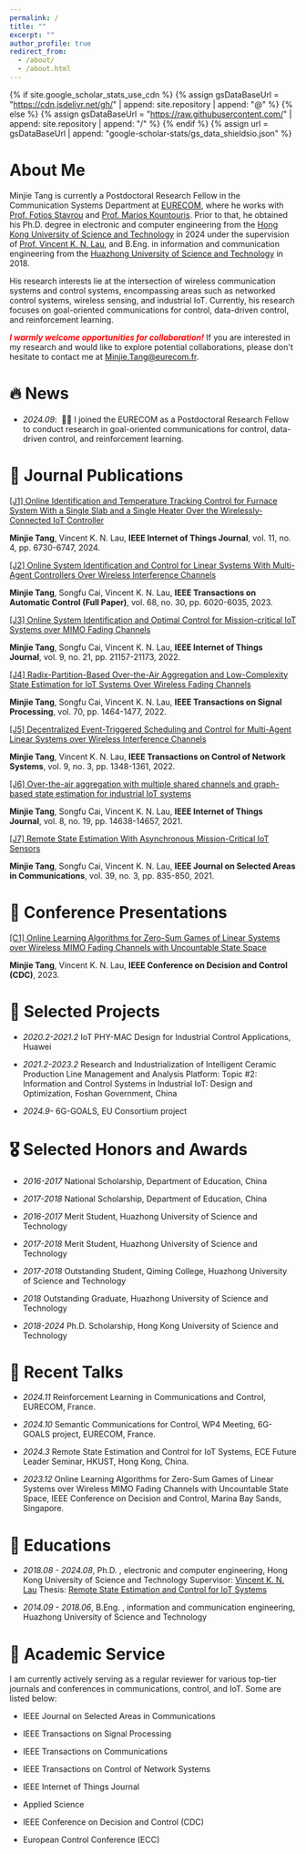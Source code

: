 ```yaml
---
permalink: /
title: ""
excerpt: ""
author_profile: true
redirect_from: 
  - /about/
  - /about.html
---
```


{% if site.google_scholar_stats_use_cdn %}
{% assign gsDataBaseUrl = "https://cdn.jsdelivr.net/gh/" | append: site.repository | append: "@" %}
{% else %}
{% assign gsDataBaseUrl = "https://raw.githubusercontent.com/" | append: site.repository | append: "/" %}
{% endif %}
{% assign url = gsDataBaseUrl | append: "google-scholar-stats/gs_data_shieldsio.json" %}


# About Me

Minjie Tang is currently a Postdoctoral Research Fellow in the Communication Systems Department at <a href='https://www.eurecom.fr/'>EURECOM</a>, where he works with <a href='http://photios-stavrou.com/'>Prof. Fotios Stavrou</a> and <a href='https://scholar.google.com/citations?user=QG9iXtUAAAAJ&hl=en'>Prof. Marios Kountouris</a>. Prior to that, he obtained his Ph.D. degree in electronic and computer engineering from the <a href='https://hkust.edu.hk/'>Hong Kong University of Science and Technology</a> in 2024 under the supervision of <a href='https://eeknlau.home.ece.ust.hk/HKUST-Office-HomePage/HKUST_Home.html'>Prof. Vincent K. N. Lau</a>, and B.Eng. in information and communication engineering from the <a href='https://hust.edu.cn/'>Huazhong University of Science and Technology</a> in 2018.

His research interests lie at the intersection of wireless communication systems and control systems, encompassing areas such as networked control systems, wireless sensing, and industrial IoT. Currently, his research focuses on goal-oriented communications for control, data-driven control, and reinforcement learning.

<span style="color:red; font-style:italic;"><strong>I warmly welcome opportunities for collaboration!</strong> </span> If you are interested in my research and would like to explore potential collaborations, please don't hesitate to contact me at Minjie.Tang@eurecom.fr.



# 🔥 News

- *2024.09*: &nbsp;🎉🎉 I joined the EURECOM as a Postdoctoral Research Fellow to conduct research in goal-oriented communications for control, data-driven control, and reinforcement learning.



# 📝 Journal Publications 


[[J1] Online Identification and Temperature Tracking Control for Furnace System With a Single Slab and a Single Heater Over the Wirelessly-Connected IoT Controller](https://ieeexplore.ieee.org/abstract/document/10239511)

**Minjie Tang**, Vincent K. N. Lau, **IEEE Internet of Things Journal**, vol. 11, no. 4, pp. 6730-6747, 2024.


[[J2] Online System Identification and Control for Linear Systems With Multi-Agent Controllers Over Wireless Interference Channels](https://ieeexplore.ieee.org/abstract/document/9998988)

**Minjie Tang**, Songfu Cai, Vincent K. N. Lau, **IEEE Transactions on Automatic Control (Full Paper)**, vol. 68, no. 30, pp. 6020-6035, 2023.


[[J3] Online System Identification and Optimal Control for Mission-critical IoT Systems over MIMO Fading Channels](https://ieeexplore.ieee.org/abstract/document/9777769)

**Minjie Tang**, Songfu Cai, Vincent K. N. Lau, **IEEE Internet of Things Journal**, vol. 9, no. 21, pp. 21157-21173, 2022.



[[J4] Radix-Partition-Based Over-the-Air Aggregation and Low-Complexity State Estimation for IoT Systems Over Wireless Fading Channels](https://ieeexplore.ieee.org/abstract/document/9735326)

**Minjie Tang**, Songfu Cai, Vincent K. N. Lau, **IEEE Transactions on Signal Processing**, vol. 70, pp. 1464-1477, 2022.


[[J5] Decentralized Event-Triggered Scheduling and Control for Multi-Agent Linear Systems over Wireless Interference Channels](https://ieeexplore.ieee.org/abstract/document/9720089)

**Minjie Tang**, Vincent K. N. Lau, **IEEE Transactions on Control of Network Systems**, vol. 9, no. 3, pp. 1348-1361, 2022.


[[J6] Over-the-air aggregation with multiple shared channels and graph-based state estimation for industrial IoT systems](https://ieeexplore.ieee.org/abstract/document/9395697)

**Minjie Tang**, Songfu Cai, Vincent K. N. Lau, **IEEE Internet of Things Journal**, vol. 8, no. 19, pp. 14638-14657, 2021.


[[J7] Remote State Estimation With Asynchronous Mission-Critical IoT Sensors](https://ieeexplore.ieee.org/abstract/document/9174850)

**Minjie Tang**, Songfu Cai, Vincent K. N. Lau, **IEEE Journal on Selected Areas in Communications**, vol. 39, no. 3, pp. 835-850, 2021.


# 📝 Conference Presentations 

[[C1] Online Learning Algorithms for Zero-Sum Games of Linear Systems over Wireless MIMO Fading Channels with Uncountable State Space](https://ieeexplore.ieee.org/abstract/document/10383297)

**Minjie Tang**,  Vincent K. N. Lau, **IEEE Conference on Decision and Control (CDC)**,  2023.


# 📝 Selected Projects 

- *2020.2-2021.2* IoT PHY-MAC Design for Industrial Control Applications, Huawei
  
- *2021.2-2023.2*  Research and Industrialization of Intelligent Ceramic Production Line Management and Analysis Platform: Topic #2: Information and Control Systems in Industrial IoT: Design and Optimization, Foshan Government, China
  
- *2024.9-* 6G-GOALS, EU Consortium project  




# 🎖 Selected Honors and Awards

- *2016-2017* National Scholarship, Department of Education, China
  
- *2017-2018*  National Scholarship, Department of Education, China
  
- *2016-2017* Merit Student, Huazhong University of Science and Technology
  
- *2017-2018* Merit Student, Huazhong University of Science and Technology
  
- *2017-2018* Outstanding Student, Qiming College, Huazhong University of Science and Technology
  
- *2018* Outstanding Graduate, Huazhong University of Science and Technology
  
- *2018-2024* Ph.D. Scholarship, Hong Kong University of Science and Technology


  

# 📝 Recent Talks 

- *2024.11* Reinforcement Learning in Communications and Control, EURECOM, France.
  
- *2024.10* Semantic Communications for Control, WP4 Meeting, 6G-GOALS project, EURECOM, France.
  
- *2024.3*  Remote State Estimation and Control for IoT Systems, ECE Future Leader Seminar, HKUST, Hong Kong, China.
  
- *2023.12* Online Learning Algorithms for Zero-Sum Games of Linear Systems over Wireless MIMO Fading Channels with Uncountable State Space, IEEE Conference on Decision and 
            Control, Marina Bay Sands, Singapore.


# 📖 Educations
- *2018.08 - 2024.08*, Ph.D. , electronic and computer engineering, Hong Kong University of Science and Technology
                       Supervisor: <a href='https://eeknlau.home.ece.ust.hk/HKUST-Office-HomePage/HKUST_Home.html'>Vincent K. N. Lau</a>
                       Thesis: <a href='https://lbezone.hkust.edu.hk/pdfviewer/web/viewer.php?file=aHR0cHM6Ly9sYmV6b25lLmhrdXN0LmVkdS5oay9vYmovMS9vLzk5MTAxMzM0MDM1MzUwMzQxMi85OTEwMTMzNDAzNTM1MDM0MTIucGRm#page=1'>Remote State Estimation and Control for IoT Systems</a>

- *2014.09 - 2018.06*, B.Eng. , information and communication engineering, Huazhong University of Science and Technology
         

# 💬 Academic Service

I am currently actively serving as a regular reviewer for various top-tier journals and conferences  in communications, control, and IoT. Some are listed below:

- IEEE Journal on Selected Areas in Communications
  
- IEEE Transactions on Signal Processing
  
- IEEE Transactions on Communications
  
- IEEE Transactions on Control of Network Systems
  
- IEEE Internet of Things Journal
  
- Applied Science
  
- IEEE Conference on Decision and Control (CDC)
  
- European Control Conference (ECC)



